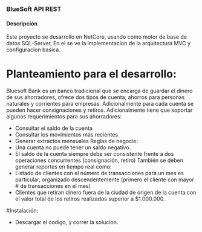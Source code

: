 ### BlueSoft API REST
#### Descripción
Este proyecto se desarrollo en NetCore, usando como motor de base de datos SQL-Server, En el se ve la implementacion de la arquitectura MVC y configuracion basica.

# Planteamiento para el desarrollo:

Bluesoft Bank es un banco tradicional que se encarga de guardar el dinero de sus ahorradores,
ofrece dos tipos de cuenta; ahorros para personas naturales y corrientes para empresas.
Adicionalmente para cada cuenta se pueden hacer consignaciones y retiros.
Adicionalmente tiene que soportar algunos requerimientos para sus ahorradores:
- Consultar el saldo de la cuenta
- Consultar los movimientos más recientes
- Generar extractos mensuales
Reglas de negocio:
- Una cuenta no puede tener un saldo negativo.
- El saldo de la cuenta siempre debe ser consistente frente a dos operaciones concurrentes
(consignación, retiro)
También se deben generar reportes en tiempo real como:
- Listado de clientes con el número de transacciones para un mes es particular, organizado
descendentemente (primero el cliente con mayor # de transacciones en el mes)
- Clientes que retiran dinero fuera de la ciudad de origen de la cuenta con el valor total de
los retiros realizados superior a $1.000.000.

#Instalación:
- Descargar el codigo, y correr la solucion.
